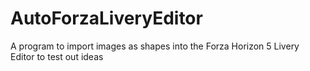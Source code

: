 # AutoForzaLiveryEditor
A program to import images as shapes into the Forza Horizon 5 Livery Editor to test out ideas
